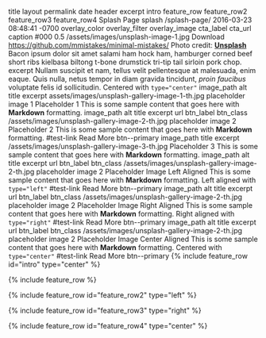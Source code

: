 title	layout	permalink	date	header	excerpt	intro	feature_row	feature_row2	feature_row3	feature_row4
Splash Page
splash
/splash-page/
2016-03-23 08:48:41 -0700
overlay_color	overlay_filter	overlay_image	cta_label	cta_url	caption
#000
0.5
/assets/images/unsplash-image-1.jpg
Download
https://github.com/mmistakes/minimal-mistakes/
Photo credit: [**Unsplash**](https://unsplash.com)
Bacon ipsum dolor sit amet salami ham hock ham, hamburger corned beef short ribs kielbasa biltong t-bone drumstick tri-tip tail sirloin pork chop.
excerpt
Nullam suscipit et nam, tellus velit pellentesque at malesuada, enim eaque. Quis nulla, netus tempor in diam gravida tincidunt, *proin faucibus* voluptate felis id sollicitudin. Centered with `type="center"`
image_path	alt	title	excerpt
assets/images/unsplash-gallery-image-1-th.jpg
placeholder image 1
Placeholder 1
This is some sample content that goes here with **Markdown** formatting.
image_path	alt	title	excerpt	url	btn_label	btn_class
/assets/images/unsplash-gallery-image-2-th.jpg
placeholder image 2
Placeholder 2
This is some sample content that goes here with **Markdown** formatting.
#test-link
Read More
btn--primary
image_path	title	excerpt
/assets/images/unsplash-gallery-image-3-th.jpg
Placeholder 3
This is some sample content that goes here with **Markdown** formatting.
image_path	alt	title	excerpt	url	btn_label	btn_class
/assets/images/unsplash-gallery-image-2-th.jpg
placeholder image 2
Placeholder Image Left Aligned
This is some sample content that goes here with **Markdown** formatting. Left aligned with `type="left"`
#test-link
Read More
btn--primary
image_path	alt	title	excerpt	url	btn_label	btn_class
/assets/images/unsplash-gallery-image-2-th.jpg
placeholder image 2
Placeholder Image Right Aligned
This is some sample content that goes here with **Markdown** formatting. Right aligned with `type="right"`
#test-link
Read More
btn--primary
image_path	alt	title	excerpt	url	btn_label	btn_class
/assets/images/unsplash-gallery-image-2-th.jpg
placeholder image 2
Placeholder Image Center Aligned
This is some sample content that goes here with **Markdown** formatting. Centered with `type="center"`
#test-link
Read More
btn--primary
{% include feature_row id="intro" type="center" %}

{% include feature_row %}

{% include feature_row id="feature_row2" type="left" %}

{% include feature_row id="feature_row3" type="right" %}

{% include feature_row id="feature_row4" type="center" %}
